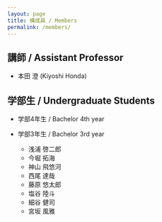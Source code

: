 ```yaml
---
layout: page
title: 構成員 / Members
permalink: /members/
---
```


## 講師 / Assistant Professor

* 本田 澄 (Kiyoshi Honda)

## 学部生 / Undergraduate Students

* 学部4年生 / Bachelor 4th year

* 学部3年生 / Bachelor 3rd year
  * 浅浦 啓二郎
  * 今堀 拓海
  * 神山 飛悠河
  * 西尾 達哉
  * 藤原 悠太郎
  * 塩谷 陸斗
  * 細谷 健司
  * 宮坂 風雅
